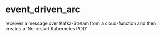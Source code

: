 # event_driven_arc
receives a message over Kafka-Stream from a cloud-function and then creates a 'No-restart Kubernetes POD'
